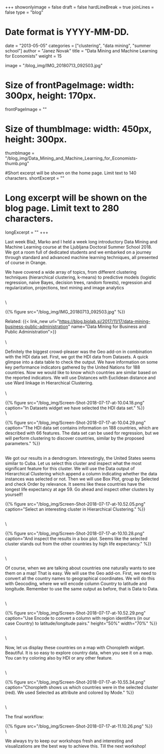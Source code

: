 +++
showonlyimage = false
draft = false
hardLineBreak = true 
joinLines = false
type = "blog"

# Date format is YYYY-MM-DD.
date = "2013-05-05"
categories = ["clustering", "data mining", "summer school"]
author = "Janez Novak"
title = "Data Mining and Machine Learning for Economists"
weight = 15

image = "/blog_img/IMG_20180713_092503.jpg"

#  Size of frontPageImage:  width: 300px, height: 170px. 
frontPageImage = ""

#  Size of thumbImage:  width: 450px, height: 300px. 
thumbImage = "/blog_img/Data_Mining_and_Machine_Learning_for_Economists-thumb.png"

#Short excerpt will be shown on the home page. Limit text to 140 characters.
shortExcerpt = ""

# Long excerpt will be shown on the blog page. Limit text to 280 characters.
longExcerpt = ""
+++

Last week Blaž, Marko and I held a week long introductory Data Mining and Machine Learning course at the Ljubljana Doctoral Summer School 2018. We got a room full of dedicated students and we embarked on a journey through standard and advanced machine learning techniques, all presented of course in Orange.
<!--more-->


We have covered a wide array of topics, from different clustering techniques (hierarchical clustering, k-means) to predictive models (logistic regression, naive Bayes, decision trees, random forests), regression and regularization, projections, text mining and image analytics

\
\

{{% figure src="/blog_img/IMG_20180713_092503.jpg"  %}}


Related: {{< link_new url="https://blog.biolab.si/2017/11/17/data-mining-business-public-administration" name="Data Mining for Business and Public Administration">}}
\
\
\


Definitely the biggest crowd-pleaser was the Geo add-on in combination with the HDI data set. First, we got the HDI data from Datasets. A quick glimpse into a data table to check the output. We have information on some key performance indicators gathered by the United Nations for 188 countries. Now we would like to know which countries are similar based on the reported indicators. We will use Distances with Euclidean distance and use Ward linkage in Hierarchical Clustering.
\
\
\


{{% figure src="/blog_img/Screen-Shot-2018-07-17-at-10.04.18.png" caption="In Datasets widget we have selected the HDI data set." %}}
\
\

{{% figure src="/blog_img/Screen-Shot-2018-07-17-at-10.04.29.png" caption="The HDI data set contains information on 188 countries, which are described with 66 features. The data set can be used for regression, but we will perform clustering to discover countries, similar by the proposed parameters." %}}

\
We got our results in a dendrogram. Interestingly, the United States seems similar to Cuba. Let us select this cluster and inspect what the most significant feature for this cluster. We will use the Data output of Hierarchical Clustering which append a column indicating whether the data instances was selected or not. Then we will use Box Plot, group by Selected and check Order by relevance. It seems like these countries have the longest life expectancy at age 59. Go ahead and inspect other clusters by yourself!



{{% figure src="/blog_img/Screen-Shot-2018-07-17-at-10.52.05.png" caption="Select an interesting cluster in Hierarchical Clustering." %}}

\
\

{{% figure src="/blog_img/Screen-Shot-2018-07-17-at-10.10.28.png" caption="And inspect the results in a box plot. Seems like the selected cluster stands out from the other countries by high life expectancy." %}}

\
\

Of course, when we are talking about countries one naturally wants to see them on a map! That is easy. We will use the Geo add-on. First, we need to convert all the country names to geographical coordinates. We will do this with Geocoding, where we will encode column Country to latitude and longitude. Remember to use the same output as before, that is Data to Data.

\
\

{{% figure src="/blog_img/Screen-Shot-2018-07-17-at-10.52.29.png" caption="Use Encode to convert a column with region identifiers (in our case Country) to latitude/longitude pairs." height="50%" width="70%" %}}

\
\

Now, let us display these countries on a map with Choropleth widget. Beautiful. It is so easy to explore country data, when you see it on a map. You can try coloring also by HDI or any other feature.

\
\


{{% figure src="/blog_img/Screen-Shot-2018-07-17-at-10.55.34.png" caption="Choropleth shows us which countries were in the selected cluster (red). We used Selected as attribute and colored by Mode." %}}

\
\

The final workflow:


{{% figure src="/blog_img/Screen-Shot-2018-07-17-at-11.10.26.png" %}}
\
\

We always try to keep our workshops fresh and interesting and visualizations are the best way to achieve this. Till the next workshop!









